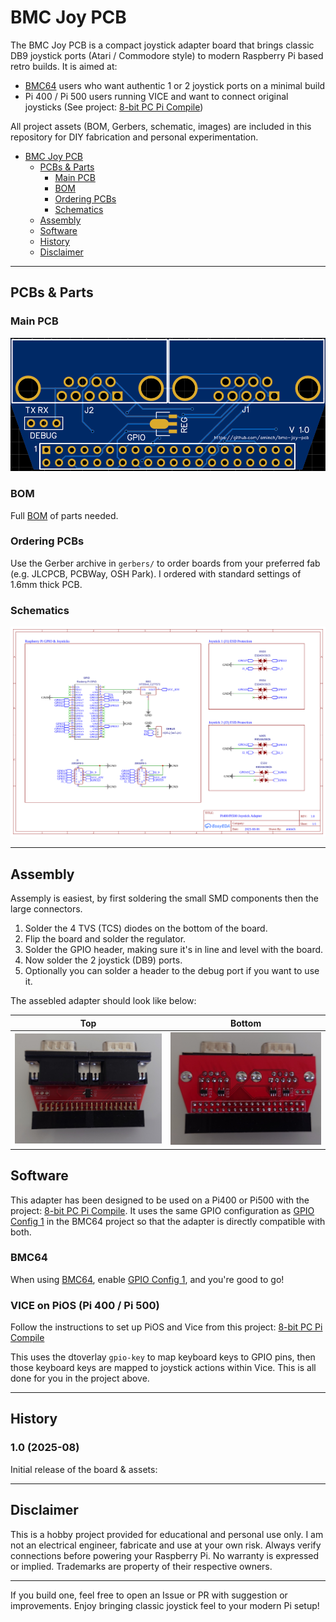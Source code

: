 # BMC Joy PCB

The BMC Joy PCB is a compact joystick adapter board that brings classic DB9 joystick ports (Atari / Commodore style) to modern Raspberry Pi based retro builds. It is aimed at:

* [BMC64](https://accentual.com/bmc64/) users who want authentic 1 or 2 joystick ports on a minimal build
* Pi 400 / Pi 500 users running VICE and want to connect original joysticks (See project: [8-bit PC Pi Compile](https://github.com/aminch/8-bit-pc-pi-compile))

All project assets (BOM, Gerbers, schematic, images) are included in this repository for DIY fabrication and personal experimentation.

- [BMC Joy PCB](#bmc-joy-pcb)
	- [PCBs & Parts](#pcbs--parts)
		- [Main PCB](#main-pcb)
		- [BOM](#bom)
		- [Ordering PCBs](#ordering-pcbs)
		- [Schematics](#schematics)
	- [Assembly](#assembly)
	- [Software](#software)
	- [History](#history)
	- [Disclaimer](#disclaimer)

---

## PCBs & Parts

### Main PCB

![BMC Joy PCB](images/bmc-joy-pcb-v1.0.png)

### BOM

Full [BOM](bom/bom.md) of parts needed.

### Ordering PCBs

Use the Gerber archive in `gerbers/` to order boards from your preferred fab (e.g. JLCPCB, PCBWay, OSH Park). I ordered with standard settings of 1.6mm thick PCB.

### Schematics

![BMC Joy PCB Schematic](schematics/Schematic_BMC-joy-PCB_v1.0_2025-08.png)

---

## Assembly

Assemply is easiest, by first soldering the small SMD components then the large connectors.

1. Solder the 4 TVS (TCS) diodes on the bottom of the board.
2. Flip the board and solder the regulator.
3. Solder the GPIO header, making sure it's in line and level with the board.
4. Now solder the 2 joystick (DB9) ports.
5. Optionally you can solder a header to the debug port if you want to use it.

The assebled adapter should look like below:

| Top | Bottom |
| --- | --- |
| <img src="images/bmc-joy-pcb-top.jpg" alt="Top" width="300"> | <img src="images/bmc-joy-pcb-bottom.jpg" alt="Bottom" width="300"> |

## Software

This adapter has been designed to be used on a Pi400 or Pi500 with the project: [8-bit PC Pi Compile](https://github.com/aminch/8-bit-pc-pi-compile). It uses the same GPIO configuration as [GPIO Config 1](https://github.com/randyrossi/bmc64?tab=readme-ov-file#gpio-config-1--menu-nav-buttons-and-joysticks) in the BMC64 project so that the adapter is directly compatible with both.

### BMC64

When using [BMC64](https://accentual.com/bmc64/), enable [GPIO Config 1](https://github.com/randyrossi/bmc64?tab=readme-ov-file#gpio-config-1--menu-nav-buttons-and-joysticks), and you're good to go!

### VICE on PiOS (Pi 400 / Pi 500)

Follow the instructions to set up PiOS and Vice from this project: [8-bit PC Pi Compile](https://github.com/aminch/8-bit-pc-pi-compile)

This uses the dtoverlay `gpio-key` to map keyboard keys to GPIO pins, then those keyboard keys are mapped to joystick actions within Vice. This is all done for you in the project above.

---

## History

### 1.0 (2025-08)

Initial release of the board & assets:

---

## Disclaimer

This is a hobby project provided for educational and personal use only. I am not an electrical engineer, fabricate and use at your own risk. Always verify connections before powering your Raspberry Pi. No warranty is expressed or implied. Trademarks are property of their respective owners.

---

If you build one, feel free to open an Issue or PR with suggestion or improvements. Enjoy bringing classic joystick feel to your modern Pi setup!
